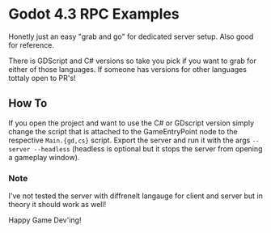 # Godot 4.3 RPC Examples

Honetly just an easy "grab and go" for dedicated server setup. Also good for reference.

There is GDScript and C# versions so take you pick if you want to grab for either of those languages. If someone has versions for other languages tottaly open to PR's!

## How To

If you open the project and want to use the C# or GDscript version simply change the script that is attached to the GameEntryPoint node to the respective `Main.{gd,cs}` script. Export the server and run it with the args `--server --headless` (headless is optional but it stops the server from opening a gameplay window).

### Note
I've not tested the server with diffrenelt langauge for client and server but in theory it should work as well!

Happy Game Dev'ing!
